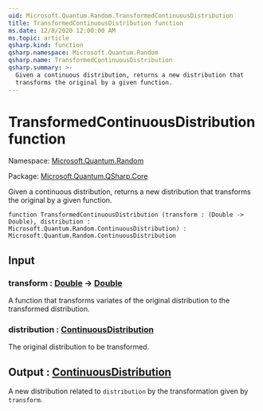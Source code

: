 ```yaml
---
uid: Microsoft.Quantum.Random.TransformedContinuousDistribution
title: TransformedContinuousDistribution function
ms.date: 12/8/2020 12:00:00 AM
ms.topic: article
qsharp.kind: function
qsharp.namespace: Microsoft.Quantum.Random
qsharp.name: TransformedContinuousDistribution
qsharp.summary: >-
  Given a continuous distribution, returns a new distribution that
  transforms the original by a given function.
---
```


# TransformedContinuousDistribution function

Namespace: [Microsoft.Quantum.Random](xref:Microsoft.Quantum.Random)

Package: [Microsoft.Quantum.QSharp.Core](https://nuget.org/packages/Microsoft.Quantum.QSharp.Core)


Given a continuous distribution, returns a new distribution thattransforms the original by a given function.

```qsharp
function TransformedContinuousDistribution (transform : (Double -> Double), distribution : Microsoft.Quantum.Random.ContinuousDistribution) : Microsoft.Quantum.Random.ContinuousDistribution
```


## Input

### transform : [Double](xref:microsoft.quantum.lang-ref.double) -> [Double](xref:microsoft.quantum.lang-ref.double)

A function that transforms variates of the original distribution to thetransformed distribution.


### distribution : [ContinuousDistribution](xref:Microsoft.Quantum.Random.ContinuousDistribution)

The original distribution to be transformed.



## Output : [ContinuousDistribution](xref:Microsoft.Quantum.Random.ContinuousDistribution)

A new distribution related to `distribution` by the transformation givenby `transform`.